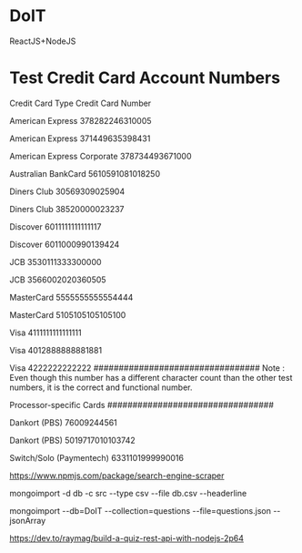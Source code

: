 # DoIT

ReactJS+NodeJS

# Test Credit Card Account Numbers

Credit Card Type    Credit Card Number

American Express    378282246310005

American Express    371449635398431

American Express Corporate  378734493671000

Australian BankCard 5610591081018250

Diners Club     30569309025904

Diners Club     38520000023237

Discover    6011111111111117

Discover    6011000990139424

JCB     3530111333300000

JCB     3566002020360505

MasterCard      5555555555554444

MasterCard      5105105105105100

Visa    4111111111111111

Visa    4012888888881881

Visa    4222222222222
#################################
Note : Even though this number has a different character count than the other test numbers, it is the correct and functional number.

Processor-specific Cards
#################################

Dankort (PBS)   76009244561

Dankort (PBS)   5019717010103742

Switch/Solo (Paymentech)    6331101999990016

https://www.npmjs.com/package/search-engine-scraper

mongoimport -d db -c src --type csv --file db.csv --headerline

mongoimport --db=DoIT --collection=questions --file=questions.json --jsonArray

https://dev.to/raymag/build-a-quiz-rest-api-with-nodejs-2p64